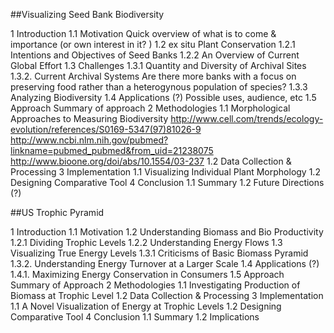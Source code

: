 ##Visualizing Seed Bank Biodiversity

1  Introduction
    1.1 Motivation
        Quick overview of what is to come & importance (or own interest in it? )
    1.2 ex situ Plant Conservation
        1.2.1 Intentions and Objectives of Seed Banks
        1.2.2 An Overview of Current Global Effort
    1.3 Challenges
        1.3.1 Quantity and Diversity of Archival Sites
        1.3.2. Current Archival Systems
            Are there more banks with a focus on preserving food rather than a heterogynous population of species?
        1.3.3 Analyzing Biodiversity
    1.4 Applications (?)
        Possible uses, audience, etc
    1.5 Approach
        Summary of approach
2  Methodologies
    1.1 Morphological Approaches to Measuring Biodiversity
        http://www.cell.com/trends/ecology-evolution/references/S0169-5347(97)81026-9
        http://www.ncbi.nlm.nih.gov/pubmed?linkname=pubmed_pubmed&from_uid=21238075
        http://www.bioone.org/doi/abs/10.1554/03-237
    1.2 Data Collection  & Processing
3  Implementation
    1.1 Visualizing Individual Plant Morphology
    1.2 Designing Comparative Tool
4  Conclusion
    1.1 Summary
    1.2 Future Directions (?)

##US Trophic Pyramid

1  Introduction
    1.1 Motivation
    1.2 Understanding Biomass and Bio Productivity
        1.2.1 Dividing Trophic Levels 
        1.2.2 Understanding Energy Flows
    1.3 Visualizing True Energy Levels 
        1.3.1 Criticisms of Basic Biomass Pyramid
        1.3.2. Understanding Energy Turnover at a Larger Scale
    1.4 Applications (?)
        1.4.1. Maximizing Energy Conservation in Consumers
    1.5 Approach
        Summary of Approach
2  Methodologies
    1.1 Investigating Production of Biomass at Trophic Level
    1.2 Data Collection & Processing
3  Implementation
    1.1 A Novel Visualization of Energy at Trophic Levels
    1.2 Designing Comparative Tool
4  Conclusion
    1.1 Summary
    1.2 Implications 

